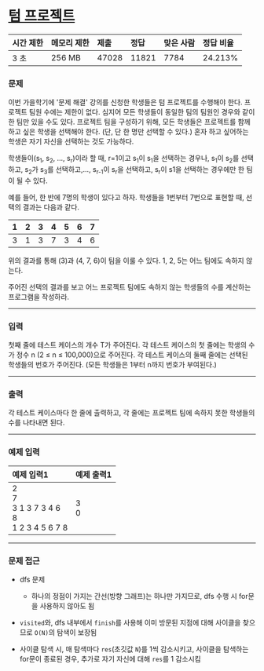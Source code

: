 # [텀 프로젝트](https://www.acmicpc.net/problem/9466)

<div align = center>

| 시간 제한 | 메모리 제한 | 제출  | 정답  | 맞은 사람 | 정답 비율 |
| :-------- | :---------- | :---- | :---- | :-------- | :-------- |
| 3 초      | 256 MB      | 47028 | 11821 | 7784      | 24.213%   |

</div>

### 문제

이번 가을학기에 '문제 해결' 강의를 신청한 학생들은 텀 프로젝트를 수행해야 한다. 프로젝트 팀원 수에는 제한이 없다. 심지어 모든 학생들이 동일한 팀의 팀원인 경우와 같이 한 팀만 있을 수도 있다. 프로젝트 팀을 구성하기 위해, 모든 학생들은 프로젝트를 함께하고 싶은 학생을 선택해야 한다. (단, 단 한 명만 선택할 수 있다.) 혼자 하고 싶어하는 학생은 자기 자신을 선택하는 것도 가능하다.

학생들이(s<sub>1</sub>, s<sub>2</sub>, ..., s<sub>r</sub>)이라 할 때, r=1이고 s<sub>1</sub>이 s<sub>1</sub>을 선택하는 경우나, s<sub>1</sub>이 s<sub>2</sub>를 선택하고, s<sub>2</sub>가 s<sub>3</sub>를 선택하고,..., s<sub>r-1</sub>이 s<sub>r</sub>을 선택하고, s<sub>r</sub>이 s1을 선택하는 경우에만 한 팀이 될 수 있다.

예를 들어, 한 반에 7명의 학생이 있다고 하자. 학생들을 1번부터 7번으로 표현할 때, 선택의 결과는 다음과 같다.

| 1   | 2   | 3   | 4   | 5   | 6   | 7   |
| --- | --- | --- | --- | --- | --- | --- |
| 3   | 1   | 3   | 7   | 3   | 4   | 6   |

위의 결과를 통해 (3)과 (4, 7, 6)이 팀을 이룰 수 있다. 1, 2, 5는 어느 팀에도 속하지 않는다.

주어진 선택의 결과를 보고 어느 프로젝트 팀에도 속하지 않는 학생들의 수를 계산하는 프로그램을 작성하라.

---

### 입력

첫째 줄에 테스트 케이스의 개수 T가 주어진다. 각 테스트 케이스의 첫 줄에는 학생의 수가 정수 n (2 ≤ n ≤ 100,000)으로 주어진다. 각 테스트 케이스의 둘째 줄에는 선택된 학생들의 번호가 주어진다. (모든 학생들은 1부터 n까지 번호가 부여된다.)

---

### 출력

각 테스트 케이스마다 한 줄에 출력하고, 각 줄에는 프로젝트 팀에 속하지 못한 학생들의 수를 나타내면 된다.

---

### 예제 입력

| 예제 입력1                                          | 예제 출력1 |
| :-------------------------------------------------- | :--------- |
| 2<br/>7<br/>3 1 3 7 3 4 6<br/>8<br/>1 2 3 4 5 6 7 8 | 3<br/>0    |

---

### 문제 접근

- dfs 문제

  - 하나의 정점이 가지는 간선(방향 그래프)는 하나만 가지므로, dfs 수행 시 for문을 사용하지 않아도 됨

- `visited`와, dfs 내부에서 `finish`를 사용해 이미 방문된 지점에 대해 사이클을 찾으므로 `O(N)`의 탐색이 보장됨

- 사이클 탐색 시, 매 탐색마다 `res`(초깃값 `N`)를 1씩 감소시키고, 사이클을 탐색하는 for문이 종료된 경우, 추가로 자기 자신에 대해 `res`를 1 감소시킴

